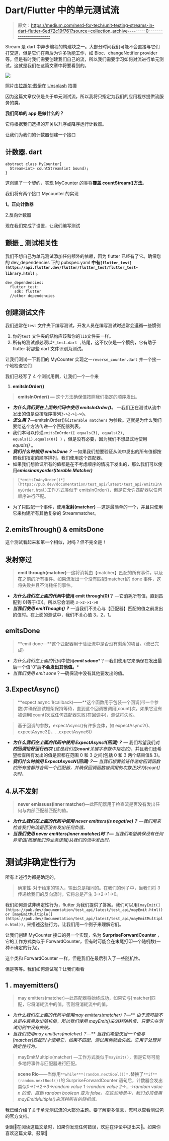 # Dart/Flutter 中的单元测试流

> 原文：<https://medium.com/nerd-for-tech/unit-testing-streams-in-dart-flutter-6ed72c19f761?source=collection_archive---------0----------------------->

Stream 是 dart 中异步编程的构建块之一。大部分时间我们可能不会直接与它们打交道，但是它们在幕后为许多功能工作，如 Bloc、changeNotifier provider 等。但是有时我们需要创建我们自己的流，所以我们需要学习如何对流进行单元测试。这就是我们在这篇文章中将要看到的。

![](img/eb06e531ad768b4c4508ac1209420905.png)

照片由[拉胡尔·戴伊](https://unsplash.com/@dynamo10?utm_source=unsplash&utm_medium=referral&utm_content=creditCopyText)在 [Unsplash](https://unsplash.com/s/photos/streams?utm_source=unsplash&utm_medium=referral&utm_content=creditCopyText) 拍摄

因为这篇文章仅仅是关于单元测试流，所以我将只指定为我们的应用程序提供流服务的类。

**我们简单的 app 是做什么的？**

它将根据我们选择的开关以升序或降序运行计数器。

让我们为我们的计数器创建一个接口

## 计数器. dart

```
abstract class MyCounter{
  Stream<int> countStream(int bound);
}
```

这创建了一个契约，实现 MyCounter 的类将**覆盖 countStream()方法**。

我们将有两个接口 Mycounter 的实现

**1。正向计数器**

2.反向计数器

现在我们完成了设置，让我们编写测试

## 颤振 _ 测试相关性

我们不想自己为单元测试添加任何额外的依赖，因为 flutter 已经有了它。确保您的 dev_dependencies 下的 pubspec.yaml **中有`[flutter_test](https://api.flutter.dev/flutter/flutter_test/flutter_test-library.html)` 。**

```
dev_dependencies:
  flutter_test:
    sdk: flutter
  //other dependencies
```

## 创建测试文件

我们通常在`test` 文件夹下编写测试，开发人员在编写测试时通常会遵循一些惯例

1.  你的`test` 文件夹的结构应该和你的`lib`文件夹一样。
2.  所有的测试都必须以`*_test.dart ,`结尾，这不仅仅是一个惯例，它有助于 flutter 将那些 dart 文件识别为测试。

让我们测试一下我们的 MyCounter 实现之一`reverse_counter.dart` 并一个接一个地检查它们

我们已经写了 4 个测试用例，让我们一个一个来

1.  **emitsInOrder()**

> **emitsInOrder() —** 这个方法确保值按照我们指定的顺序发出。

*   ***为什么我们要在上面的代码中使用 emitsInOrder()。*** —我们正在测试从流中发出的值是否按降序排列`3->2->1->0`。
*   ***怎么用？***—emitsInOrder()以`Iterable matchers` 为参数。这就是为什么我们要给这个方法传递一个匹配器列表。
*   我们本可以传递`emitsInOrder([ equals(3), equals(2), equals(1),equals(0)] )` ，但是没有必要，因为我们不想显式地使用 *equals()* 。
*   ***我们什么时候用 emitsDone？*** —如果我们想要验证从流中发出的所有值都按照我们指定的顺序排列，我们使用这个匹配器。
*   如果我们想验证所有的值都是在不考虑顺序的情况下发出的，那么我们可以使用***emissinanyorder(Iterable Matcher)***

> `[*emitsInAnyOrder()*](https://pub.dev/documentation/test_api/latest/test_api/emitsInAnyOrder.html)`工作方式类似于 emitsInOrder()，但是它允许匹配器以任何顺序进行匹配。

*   为了只匹配一个事件，使用**发射(matcher)** —这是最简单的一个，并且只使用它来构建所有其他复杂的 Streammatcher。

## 2.emitsThrough() & emitsDone

这个测试看起来和第一个相似，对吗？但不完全是！

## 发射穿过

> **emit through(matcher)**—这将消耗由【matcher】匹配的所有事件，以及**在**之前的所有事件。如果流发出一个没有匹配[matcher]的 done 事件，这将失败并且不消耗任何事件。

*   ***为什么我们在上面的代码*中使用 emit through(0)？** —它消耗所有值，直到匹配到 0(等于(0))。所以它会消耗 `3->2->1->0`
*   ***当我们使用 emitThough()？*** —当我们不关心与【匹配器】匹配的值之前发出的值时。在上面的测试中，我们不关心值 3，2，1。

## emitsDone

> **emit done—**这个匹配器用于验证流中是否没有剩余的项目。(流已完成)

*   *为什么我们在上面的*代码中使用***emit sdone****？—我们使用它来确保在发出最后一个值“0”后**不会发出其他值。***
*   *当我们使用 emit sone*？—确保流中没有其他要发出的值。

## 3.ExpectAsync()

> **expect async 1(callback)——**这个函数用于包装一个回调(带一个参数)并确保测试框架保持等待，直到这个回调被调用[count]次。如果它没有被调用[count]次或任何匹配器失败(在回调中)，测试将失败。

> 基于回调的参数，expectAsync()有许多变体，如 expectAsync2()、expectAsync3()、…expectAsync6()

*   ***为什么我们在上面的代码中使用 ExpectAsync1(回调)？*** *—* 我们希望我们对 ***的回调恰好运行四次*** *(这是我们在****count****关键字参数中指定的)*，并且我们还希望检查所有发出的值是否都在范围 0 和 3 之间(包括 0 和 3 两个结束值& 3)。
*   ***我们什么时候用 ExpectAsyncN(回调)？—*** *当我们想要验证传递给回调函数的所有值都符合同一个匹配器，并确保回调函数被调用的次数正好为[count]次时。*

## 4.从不发射

> **never emissues(inner matcher)**—此匹配器用于检查流是否没有发出任何与内部匹配器匹配的值。

*   ***为什么我们在上面的代码中使用 never emitters(is negative)？*** *—我们用来检查我们的流是否没有发出任何负值。*
*   ***当我们使用 never emitters(inner matcher)时？—*** *当我们希望确保没有任何异常值(根据我们的业务逻辑)从我们的流中发出时。*

# 测试非确定性行为

所有上述行为都是确定的，

> 确定性-对于给定的输入，输出总是相同的。在我们的例子中，当我们将 3 传递给我们的反向流时，它将总是产生 3->2->1->0。

我们如何测试非确定性行为，flutter 为我们提供了答案。我们可以用`[mayEmit(](https://pub.dev/documentation/test_api/latest/test_api/mayEmit.html)) or [mayEmitMultiple(](https://pub.dev/documentation/test_api/latest/test_api/mayEmitMultiple.html)),` 来描述这些行为。让我们用一个例子来理解它们。

让我们创建 MyCounter 接口的另一个实现，名为 **SurpriseForwardCounter** ，它的工作方式类似于 ForwardCounter，但有时可能会在末尾打印一个随机数(一种不确定的行为)。

这个类和 ForwardCounter 一样，但是我们在最后引入了一些随机性。

但是等等。我们如何测试呢？让我们看看

## 1 . mayemitters()

> may emitters(matcher)—此匹配器将始终成功，如果它与[matcher]匹配，它将消耗流中的值，否则将消耗流中的值。

*   ***为什么我们在上面的代码中使用*may emitters(matcher)*？—*** *由于流可能不总是在最后发出随机值，所以我们使用 mayEmit()来消耗随机值，只要它在测试用例中没有失败。*
*   ***当我们使用*may emitters(matcher)*？—*** *当我们希望仅当一个值与[matcher]匹配时才使用它，如果不匹配，测试用例就会失败。它用于处理非确定性行为。*

> mayEmitMultiple(matcher) —工作方式类似于`mayEmit()`，但是它尽可能多地将事件与匹配器进行匹配。

> **scene Rio**——当你用`**while***(random.nextBool())*.`替换了`**if**(random.nextBool())`的 SurpriseForwardCounter 语句后，计数器会发出类似*0->1->2->3->random value 1->random value 2->…->random value n 的值，直到 random boolean 变为 false。在这些场景中，我们必须使用 mayEmitMultiple()来消耗所有的随机值。*

我已经介绍了关于单元测试流的大部分主题。要了解更多信息，您可以查看测试包的官方文档。

谢谢💖在阅读这篇文章时，如果你发现任何错误，欢迎在评论中提出来📃。如果你喜欢这篇文章，鼓掌👏